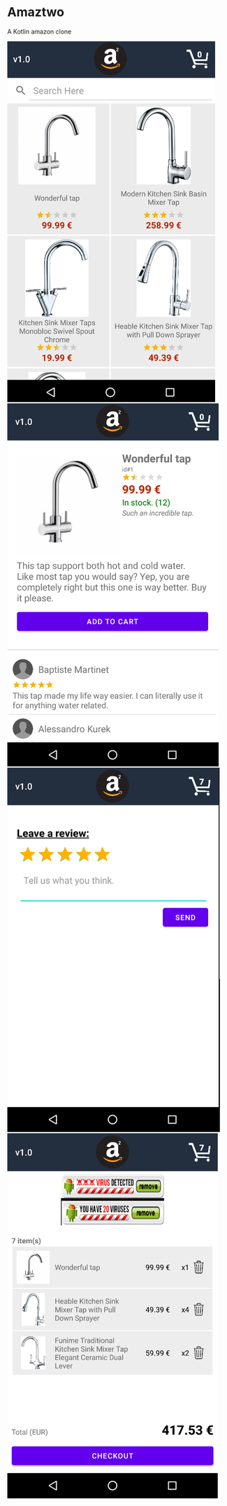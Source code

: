 # Amaztwo
A Kotlin amazon clone

![Menu](image.png?raw=true "Amazon") 
![Menu](image2.PNG?raw=true "Amazon")  
![Menu](image5.PNG?raw=true "Amazon") 
![Menu](image3.PNG?raw=true "Amazon")
